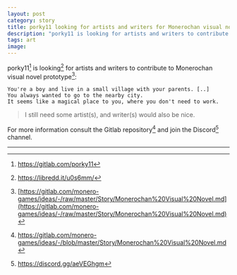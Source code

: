 ```yaml
---
layout: post
category: story
title: porky11 looking for artists and writers for Monerochan visual novel
description: "porky11 is looking for artists and writers to contribute to Monerochan visual novel prototype."
tags: art
image: 
---
```


porky11[^1] is looking[^2] for artists and writers to contribute to Monerochan visual novel prototype[^3]:

```
You're a boy and live in a small village with your parents. [..] 
You always wanted to go to the nearby city. 
It seems like a magical place to you, where you don't need to work.
```

> I still need some artist(s), and writer(s) would also be nice.

For more information consult the Gitlab repository[^4] and join the Discord[^5] channel.

---

[^1]: https://gitlab.com/porky11
[^2]: https://libredd.it/u0s6mm/
[^3]: [https://gitlab.com/monero-games/ideas/-/raw/master/Story/Monerochan%20Visual%20Novel.md](https://gitlab.com/monero-games/ideas/-/raw/master/Story/Monerochan%20Visual%20Novel.md)
[^4]: https://gitlab.com/monero-games/ideas/-/blob/master/Story/Monerochan%20Visual%20Novel.md
[^5]: https://discord.gg/aeVEGhgm
